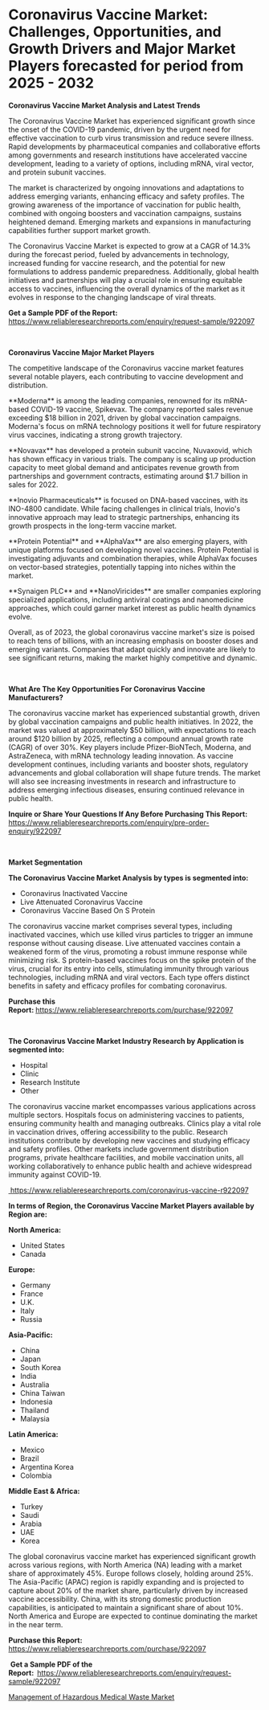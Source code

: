 <p><h1>Coronavirus Vaccine Market: Challenges, Opportunities, and Growth Drivers and Major Market Players forecasted for period from 2025 - 2032</h1></p><p><strong>Coronavirus Vaccine Market Analysis and Latest Trends</strong></p>
<p><p>The Coronavirus Vaccine Market has experienced significant growth since the onset of the COVID-19 pandemic, driven by the urgent need for effective vaccination to curb virus transmission and reduce severe illness. Rapid developments by pharmaceutical companies and collaborative efforts among governments and research institutions have accelerated vaccine development, leading to a variety of options, including mRNA, viral vector, and protein subunit vaccines. </p><p>The market is characterized by ongoing innovations and adaptations to address emerging variants, enhancing efficacy and safety profiles. The growing awareness of the importance of vaccination for public health, combined with ongoing boosters and vaccination campaigns, sustains heightened demand. Emerging markets and expansions in manufacturing capabilities further support market growth.</p><p>The Coronavirus Vaccine Market is expected to grow at a CAGR of 14.3% during the forecast period, fueled by advancements in technology, increased funding for vaccine research, and the potential for new formulations to address pandemic preparedness. Additionally, global health initiatives and partnerships will play a crucial role in ensuring equitable access to vaccines, influencing the overall dynamics of the market as it evolves in response to the changing landscape of viral threats.</p></p>
<p><strong>Get a Sample PDF of the Report:&nbsp;</strong> <a href="https://www.reliableresearchreports.com/enquiry/request-sample/922097?utm_campaign=3210&utm_medium=2&utm_source=Github&utm_content=ia&utm_term=07032025&utm_id=coronavirus-vaccine">https://www.reliableresearchreports.com/enquiry/request-sample/922097</a></p>
<p>&nbsp;</p>
<p><strong>Coronavirus Vaccine Major Market Players</strong></p>
<p><p>The competitive landscape of the Coronavirus vaccine market features several notable players, each contributing to vaccine development and distribution. </p><p>**Moderna** is among the leading companies, renowned for its mRNA-based COVID-19 vaccine, Spikevax. The company reported sales revenue exceeding $18 billion in 2021, driven by global vaccination campaigns. Moderna's focus on mRNA technology positions it well for future respiratory virus vaccines, indicating a strong growth trajectory.</p><p>**Novavax** has developed a protein subunit vaccine, Nuvaxovid, which has shown efficacy in various trials. The company is scaling up production capacity to meet global demand and anticipates revenue growth from partnerships and government contracts, estimating around $1.7 billion in sales for 2022.</p><p>**Inovio Pharmaceuticals** is focused on DNA-based vaccines, with its INO-4800 candidate. While facing challenges in clinical trials, Inovio's innovative approach may lead to strategic partnerships, enhancing its growth prospects in the long-term vaccine market.</p><p>**Protein Potential** and **AlphaVax** are also emerging players, with unique platforms focused on developing novel vaccines. Protein Potential is investigating adjuvants and combination therapies, while AlphaVax focuses on vector-based strategies, potentially tapping into niches within the market.</p><p>**Synaigen PLC** and **NanoViricides** are smaller companies exploring specialized applications, including antiviral coatings and nanomedicine approaches, which could garner market interest as public health dynamics evolve.</p><p>Overall, as of 2023, the global coronavirus vaccine market's size is poised to reach tens of billions, with an increasing emphasis on booster doses and emerging variants. Companies that adapt quickly and innovate are likely to see significant returns, making the market highly competitive and dynamic.</p></p>
<p>&nbsp;</p>
<p><strong>What Are The Key Opportunities For Coronavirus Vaccine Manufacturers?</strong></p>
<p><p>The coronavirus vaccine market has experienced substantial growth, driven by global vaccination campaigns and public health initiatives. In 2022, the market was valued at approximately $50 billion, with expectations to reach around $120 billion by 2025, reflecting a compound annual growth rate (CAGR) of over 30%. Key players include Pfizer-BioNTech, Moderna, and AstraZeneca, with mRNA technology leading innovation. As vaccine development continues, including variants and booster shots, regulatory advancements and global collaboration will shape future trends. The market will also see increasing investments in research and infrastructure to address emerging infectious diseases, ensuring continued relevance in public health.</p></p>
<p><strong>Inquire or Share Your Questions If Any Before Purchasing This Report:</strong> <a href="https://www.reliableresearchreports.com/enquiry/pre-order-enquiry/922097?utm_campaign=3210&utm_medium=2&utm_source=Github&utm_content=ia&utm_term=07032025&utm_id=coronavirus-vaccine">https://www.reliableresearchreports.com/enquiry/pre-order-enquiry/922097</a></p>
<p>&nbsp;</p>
<p><strong>Market Segmentation</strong></p>
<p><strong>The Coronavirus Vaccine Market Analysis by types is segmented into:</strong></p>
<p><ul><li>Coronavirus Inactivated Vaccine</li><li>Live Attenuated Coronavirus Vaccine</li><li>Coronavirus Vaccine Based On S Protein</li></ul></p>
<p><p>The coronavirus vaccine market comprises several types, including inactivated vaccines, which use killed virus particles to trigger an immune response without causing disease. Live attenuated vaccines contain a weakened form of the virus, promoting a robust immune response while minimizing risk. S protein-based vaccines focus on the spike protein of the virus, crucial for its entry into cells, stimulating immunity through various technologies, including mRNA and viral vectors. Each type offers distinct benefits in safety and efficacy profiles for combating coronavirus.</p></p>
<p><strong>Purchase this Report:&nbsp;</strong><a href="https://www.reliableresearchreports.com/purchase/922097?utm_campaign=3210&utm_medium=2&utm_source=Github&utm_content=ia&utm_term=07032025&utm_id=coronavirus-vaccine">https://www.reliableresearchreports.com/purchase/922097</a></p>
<p>&nbsp;</p>
<p><strong>The Coronavirus Vaccine Market Industry Research by Application is segmented into:</strong></p>
<p><ul><li>Hospital</li><li>Clinic</li><li>Research Institute</li><li>Other</li></ul></p>
<p><p>The coronavirus vaccine market encompasses various applications across multiple sectors. Hospitals focus on administering vaccines to patients, ensuring community health and managing outbreaks. Clinics play a vital role in vaccination drives, offering accessibility to the public. Research institutions contribute by developing new vaccines and studying efficacy and safety profiles. Other markets include government distribution programs, private healthcare facilities, and mobile vaccination units, all working collaboratively to enhance public health and achieve widespread immunity against COVID-19.</p></p>
<p><a href="https://www.reliableresearchreports.com/coronavirus-vaccine-r922097?utm_campaign=3210&utm_medium=2&utm_source=Github&utm_content=ia&utm_term=07032025&utm_id=coronavirus-vaccine">&nbsp;https://www.reliableresearchreports.com/coronavirus-vaccine-r922097</a></p>
<p><strong>In terms of Region, the Coronavirus Vaccine Market Players available by Region are:</strong></p>
<p>
    <p> <strong> North America: </strong>
        <ul>
            <li>United States</li>
            <li>Canada</li>
        </ul>
        </p> 
    <p> <strong> Europe: </strong>
        <ul>
            <li>Germany</li>
            <li>France</li>
            <li>U.K.</li>
            <li>Italy</li>
            <li>Russia</li>
        </ul>
        </p> 
    <p> <strong> Asia-Pacific: </strong>
        <ul>
            <li>China</li>
            <li>Japan</li>
            <li>South Korea</li>
            <li>India</li>
            <li>Australia</li>
            <li>China Taiwan</li>
            <li>Indonesia</li>
            <li>Thailand</li>
            <li>Malaysia</li>
        </ul>
        </p> 
    <p> <strong> Latin America: </strong>
        <ul>
            <li>Mexico</li>
            <li>Brazil</li>
            <li>Argentina Korea</li>
            <li>Colombia</li>
        </ul>
        </p> 
    <p> <strong> Middle East & Africa: </strong>
        <ul>
            <li>Turkey</li>
            <li>Saudi</li>
            <li>Arabia</li>
            <li>UAE</li>
            <li>Korea</li>
        </ul>
    </p>
    </p>
<p><p>The global coronavirus vaccine market has experienced significant growth across various regions, with North America (NA) leading with a market share of approximately 45%. Europe follows closely, holding around 25%. The Asia-Pacific (APAC) region is rapidly expanding and is projected to capture about 20% of the market share, particularly driven by increased vaccine accessibility. China, with its strong domestic production capabilities, is anticipated to maintain a significant share of about 10%. North America and Europe are expected to continue dominating the market in the near term.</p></p>
<p><strong>Purchase this Report: </strong><a href="https://www.reliableresearchreports.com/purchase/922097?utm_campaign=3210&utm_medium=2&utm_source=Github&utm_content=ia&utm_term=07032025&utm_id=coronavirus-vaccine">https://www.reliableresearchreports.com/purchase/922097</a></p>
<p>&nbsp;<strong>Get a Sample PDF of the Report:&nbsp;&nbsp;</strong><a href="https://www.reliableresearchreports.com/enquiry/request-sample/922097?utm_campaign=3210&utm_medium=2&utm_source=Github&utm_content=ia&utm_term=07032025&utm_id=coronavirus-vaccine">https://www.reliableresearchreports.com/enquiry/request-sample/922097</a></p>
<p><strong></strong></p>
<p><p><a href="https://github.com/muhjanaidu/Market-Research-Report-List-1/blob/main/management-of-hazardous-medical-waste-market.md?utm_campaign=3210&utm_medium=2&utm_source=Github&utm_content=ia&utm_term=07032025&utm_id=coronavirus-vaccine">Management of Hazardous Medical Waste Market</a></p></p>